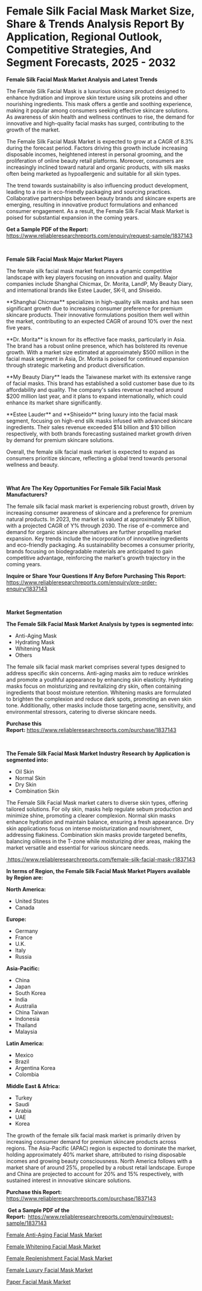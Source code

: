 <p><h1>Female Silk Facial Mask Market Size, Share & Trends Analysis Report By Application, Regional Outlook, Competitive Strategies, And Segment Forecasts, 2025 - 2032</h1></p><p><strong>Female Silk Facial Mask Market Analysis and Latest Trends</strong></p>
<p><p>The Female Silk Facial Mask is a luxurious skincare product designed to enhance hydration and improve skin texture using silk proteins and other nourishing ingredients. This mask offers a gentle and soothing experience, making it popular among consumers seeking effective skincare solutions. As awareness of skin health and wellness continues to rise, the demand for innovative and high-quality facial masks has surged, contributing to the growth of the market.</p><p>The Female Silk Facial Mask Market is expected to grow at a CAGR of 8.3% during the forecast period. Factors driving this growth include increasing disposable incomes, heightened interest in personal grooming, and the proliferation of online beauty retail platforms. Moreover, consumers are increasingly inclined toward natural and organic products, with silk masks often being marketed as hypoallergenic and suitable for all skin types. </p><p>The trend towards sustainability is also influencing product development, leading to a rise in eco-friendly packaging and sourcing practices. Collaborative partnerships between beauty brands and skincare experts are emerging, resulting in innovative product formulations and enhanced consumer engagement. As a result, the Female Silk Facial Mask Market is poised for substantial expansion in the coming years.</p></p>
<p><strong>Get a Sample PDF of the Report:&nbsp;</strong> <a href="https://www.reliableresearchreports.com/enquiry/request-sample/1837143?utm_campaign=38&utm_medium=2&utm_source=Github&utm_content=ia&utm_term=10022025&utm_id=female-silk-facial-mask">https://www.reliableresearchreports.com/enquiry/request-sample/1837143</a></p>
<p>&nbsp;</p>
<p><strong>Female Silk Facial Mask Major Market Players</strong></p>
<p><p>The female silk facial mask market features a dynamic competitive landscape with key players focusing on innovation and quality. Major companies include Shanghai Chicmax, Dr. Morita, LandP, My Beauty Diary, and international brands like Estee Lauder, SK-II, and Shiseido.</p><p>**Shanghai Chicmax** specializes in high-quality silk masks and has seen significant growth due to increasing consumer preference for premium skincare products. Their innovative formulations position them well within the market, contributing to an expected CAGR of around 10% over the next five years.</p><p>**Dr. Morita** is known for its effective face masks, particularly in Asia. The brand has a robust online presence, which has bolstered its revenue growth. With a market size estimated at approximately $500 million in the facial mask segment in Asia, Dr. Morita is poised for continued expansion through strategic marketing and product diversification.</p><p>**My Beauty Diary** leads the Taiwanese market with its extensive range of facial masks. This brand has established a solid customer base due to its affordability and quality. The company's sales revenue reached around $200 million last year, and it plans to expand internationally, which could enhance its market share significantly.</p><p>**Estee Lauder** and **Shiseido** bring luxury into the facial mask segment, focusing on high-end silk masks infused with advanced skincare ingredients. Their sales revenue exceeded $14 billion and $10 billion respectively, with both brands forecasting sustained market growth driven by demand for premium skincare solutions. </p><p>Overall, the female silk facial mask market is expected to expand as consumers prioritize skincare, reflecting a global trend towards personal wellness and beauty.</p></p>
<p>&nbsp;</p>
<p><strong>What Are The Key Opportunities For Female Silk Facial Mask Manufacturers?</strong></p>
<p><p>The female silk facial mask market is experiencing robust growth, driven by increasing consumer awareness of skincare and a preference for premium natural products. In 2023, the market is valued at approximately $X billion, with a projected CAGR of Y% through 2030. The rise of e-commerce and demand for organic skincare alternatives are further propelling market expansion. Key trends include the incorporation of innovative ingredients and eco-friendly packaging. As sustainability becomes a consumer priority, brands focusing on biodegradable materials are anticipated to gain competitive advantage, reinforcing the market's growth trajectory in the coming years.</p></p>
<p><strong>Inquire or Share Your Questions If Any Before Purchasing This Report:</strong> <a href="https://www.reliableresearchreports.com/enquiry/pre-order-enquiry/1837143?utm_campaign=38&utm_medium=2&utm_source=Github&utm_content=ia&utm_term=10022025&utm_id=female-silk-facial-mask">https://www.reliableresearchreports.com/enquiry/pre-order-enquiry/1837143</a></p>
<p>&nbsp;</p>
<p><strong>Market Segmentation</strong></p>
<p><strong>The Female Silk Facial Mask Market Analysis by types is segmented into:</strong></p>
<p><ul><li>Anti-Aging Mask</li><li>Hydrating Mask</li><li>Whitening Mask</li><li>Others</li></ul></p>
<p><p>The female silk facial mask market comprises several types designed to address specific skin concerns. Anti-aging masks aim to reduce wrinkles and promote a youthful appearance by enhancing skin elasticity. Hydrating masks focus on moisturizing and revitalizing dry skin, often containing ingredients that boost moisture retention. Whitening masks are formulated to brighten the complexion and reduce dark spots, promoting an even skin tone. Additionally, other masks include those targeting acne, sensitivity, and environmental stressors, catering to diverse skincare needs.</p></p>
<p><strong>Purchase this Report:&nbsp;</strong><a href="https://www.reliableresearchreports.com/purchase/1837143?utm_campaign=38&utm_medium=2&utm_source=Github&utm_content=ia&utm_term=10022025&utm_id=female-silk-facial-mask">https://www.reliableresearchreports.com/purchase/1837143</a></p>
<p>&nbsp;</p>
<p><strong>The Female Silk Facial Mask Market Industry Research by Application is segmented into:</strong></p>
<p><ul><li>Oil Skin</li><li>Normal Skin</li><li>Dry Skin</li><li>Combination Skin</li></ul></p>
<p><p>The Female Silk Facial Mask market caters to diverse skin types, offering tailored solutions. For oily skin, masks help regulate sebum production and minimize shine, promoting a clearer complexion. Normal skin masks enhance hydration and maintain balance, ensuring a fresh appearance. Dry skin applications focus on intense moisturization and nourishment, addressing flakiness. Combination skin masks provide targeted benefits, balancing oiliness in the T-zone while moisturizing drier areas, making the market versatile and essential for various skincare needs.</p></p>
<p><a href="https://www.reliableresearchreports.com/female-silk-facial-mask-r1837143?utm_campaign=38&utm_medium=2&utm_source=Github&utm_content=ia&utm_term=10022025&utm_id=female-silk-facial-mask">&nbsp;https://www.reliableresearchreports.com/female-silk-facial-mask-r1837143</a></p>
<p><strong>In terms of Region, the Female Silk Facial Mask Market Players available by Region are:</strong></p>
<p>
    <p> <strong> North America: </strong>
        <ul>
            <li>United States</li>
            <li>Canada</li>
        </ul>
        </p> 
    <p> <strong> Europe: </strong>
        <ul>
            <li>Germany</li>
            <li>France</li>
            <li>U.K.</li>
            <li>Italy</li>
            <li>Russia</li>
        </ul>
        </p> 
    <p> <strong> Asia-Pacific: </strong>
        <ul>
            <li>China</li>
            <li>Japan</li>
            <li>South Korea</li>
            <li>India</li>
            <li>Australia</li>
            <li>China Taiwan</li>
            <li>Indonesia</li>
            <li>Thailand</li>
            <li>Malaysia</li>
        </ul>
        </p> 
    <p> <strong> Latin America: </strong>
        <ul>
            <li>Mexico</li>
            <li>Brazil</li>
            <li>Argentina Korea</li>
            <li>Colombia</li>
        </ul>
        </p> 
    <p> <strong> Middle East & Africa: </strong>
        <ul>
            <li>Turkey</li>
            <li>Saudi</li>
            <li>Arabia</li>
            <li>UAE</li>
            <li>Korea</li>
        </ul>
    </p>
    </p>
<p><p>The growth of the female silk facial mask market is primarily driven by increasing consumer demand for premium skincare products across regions. The Asia-Pacific (APAC) region is expected to dominate the market, holding approximately 40% market share, attributed to rising disposable incomes and growing beauty consciousness. North America follows with a market share of around 25%, propelled by a robust retail landscape. Europe and China are projected to account for 20% and 15% respectively, with sustained interest in innovative skincare solutions.</p></p>
<p><strong>Purchase this Report: </strong><a href="https://www.reliableresearchreports.com/purchase/1837143?utm_campaign=38&utm_medium=2&utm_source=Github&utm_content=ia&utm_term=10022025&utm_id=female-silk-facial-mask">https://www.reliableresearchreports.com/purchase/1837143</a></p>
<p>&nbsp;<strong>Get a Sample PDF of the Report:&nbsp;&nbsp;</strong><a href="https://www.reliableresearchreports.com/enquiry/request-sample/1837143?utm_campaign=38&utm_medium=2&utm_source=Github&utm_content=ia&utm_term=10022025&utm_id=female-silk-facial-mask">https://www.reliableresearchreports.com/enquiry/request-sample/1837143</a></p>
<p><strong></strong></p>
<p><p><a href="https://github.com/lalolatiot/Market-Research-Report-List-1/blob/main/female-anti-aging-facial-mask-market.md?utm_campaign=38&utm_medium=2&utm_source=Github&utm_content=ia&utm_term=10022025&utm_id=female-silk-facial-mask">Female Anti-Aging Facial Mask Market</a></p><p><a href="https://github.com/duscarajlha/Market-Research-Report-List-1/blob/main/female-whitening-facial-mask-market.md?utm_campaign=38&utm_medium=2&utm_source=Github&utm_content=ia&utm_term=10022025&utm_id=female-silk-facial-mask">Female Whitening Facial Mask Market</a></p><p><a href="https://github.com/zurubting/Market-Research-Report-List-1/blob/main/female-replenishment-facial-mask-market.md?utm_campaign=38&utm_medium=2&utm_source=Github&utm_content=ia&utm_term=10022025&utm_id=female-silk-facial-mask">Female Replenishment Facial Mask Market</a></p><p><a href="https://github.com/ariyilmelzar/Market-Research-Report-List-1/blob/main/female-luxury-facial-mask-market.md?utm_campaign=38&utm_medium=2&utm_source=Github&utm_content=ia&utm_term=10022025&utm_id=female-silk-facial-mask">Female Luxury Facial Mask Market</a></p><p><a href="https://github.com/ternainglin/Market-Research-Report-List-1/blob/main/paper-facial-mask-market.md?utm_campaign=38&utm_medium=2&utm_source=Github&utm_content=ia&utm_term=10022025&utm_id=female-silk-facial-mask">Paper Facial Mask Market</a></p></p>